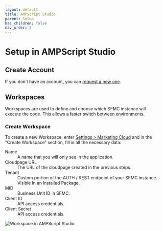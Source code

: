 ```yaml
---
layout: default
title: AMPScript Studio
parent: Setup
has_children: false
nav_order: 2
---
```


# Setup in AMPScript Studio

## Create Account
If you don't have an account, you can [request a new one](../../user-request).

## Workspaces
Workspaces are used to define and choose which SFMC instance will execute the code.
This allows a faster switch between environments.

### Create Workspace
To create a new Workspace, enter [Settings > Marketing Cloud](https://ampscript.netlify.app/#settings) and in the "Create Workspace" section, fill in all the necessary data:

<dl>
  <dt>Name</dt>
  <dd>A name that you will only see in the application.</dd>
  <dt>Cloudpage URL</dt>
  <dd>The URL of the cloudpage created in the previous steps.</dd>
  <dt>Tenant</dt>
  <dd>Custom portion of the AUTH / REST endpoint of your SFMC instance. Visible in an Installed Package.</dd>
  <dt>MID</dt>
  <dd>Business Unit ID in SFMC.</dd>
  <dt>Client ID</dt>
  <dd>API access credentials.</dd>
  <dt>Client Secret</dt>
  <dd>API access credentials.</dd>
</dl>

![Workspace in AMPScript Studio](https://i.ibb.co/T0dDFTk/image.png)